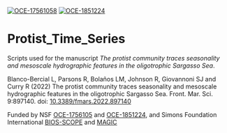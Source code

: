 [![OCE-17561058](https://img.shields.io/badge/NSF-1756105-blue.svg)](https://www.nsf.gov/awardsearch/showAward?AWD_ID=1756105) [![OCE-1851224](https://img.shields.io/badge/NSF-1851224-blue.svg)](https://www.nsf.gov/awardsearch/showAward?AWD_ID=1851224)
# Protist_Time_Series
Scripts used for the manuscript <i>The protist community traces seasonality and mesoscale hydrographic features in the oligotrophic Sargasso Sea</i>.

Blanco-Bercial L, Parsons R, Bolaños LM, Johnson R, Giovannoni SJ and Curry R (2022) The protist community traces seasonality and mesoscale hydrographic features in the oligotrophic Sargasso Sea. Front. Mar. Sci. 9:897140. doi: [10.3389/fmars.2022.897140](https://doi.org/10.3389/fmars.2022.897140)

Funded by NSF  [OCE-1756105](https://www.nsf.gov/awardsearch/showAward?AWD_ID=1756105) and [OCE-1851224](https://www.nsf.gov/awardsearch/showAward?AWD_ID=1851224), and Simons Foundation International [BIOS-SCOPE](https://scope.bios.edu/) and [MAGIC](https://magic.bios.edu/)
